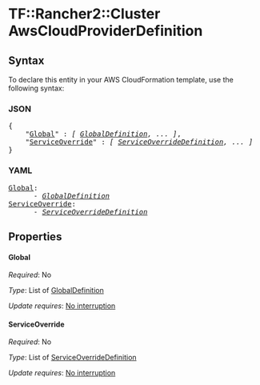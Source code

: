 # TF::Rancher2::Cluster AwsCloudProviderDefinition

## Syntax

To declare this entity in your AWS CloudFormation template, use the following syntax:

### JSON

<pre>
{
    "<a href="#global" title="Global">Global</a>" : <i>[ <a href="globaldefinition.md">GlobalDefinition</a>, ... ]</i>,
    "<a href="#serviceoverride" title="ServiceOverride">ServiceOverride</a>" : <i>[ <a href="serviceoverridedefinition.md">ServiceOverrideDefinition</a>, ... ]</i>
}
</pre>

### YAML

<pre>
<a href="#global" title="Global">Global</a>: <i>
      - <a href="globaldefinition.md">GlobalDefinition</a></i>
<a href="#serviceoverride" title="ServiceOverride">ServiceOverride</a>: <i>
      - <a href="serviceoverridedefinition.md">ServiceOverrideDefinition</a></i>
</pre>

## Properties

#### Global

_Required_: No

_Type_: List of <a href="globaldefinition.md">GlobalDefinition</a>

_Update requires_: [No interruption](https://docs.aws.amazon.com/AWSCloudFormation/latest/UserGuide/using-cfn-updating-stacks-update-behaviors.html#update-no-interrupt)

#### ServiceOverride

_Required_: No

_Type_: List of <a href="serviceoverridedefinition.md">ServiceOverrideDefinition</a>

_Update requires_: [No interruption](https://docs.aws.amazon.com/AWSCloudFormation/latest/UserGuide/using-cfn-updating-stacks-update-behaviors.html#update-no-interrupt)

